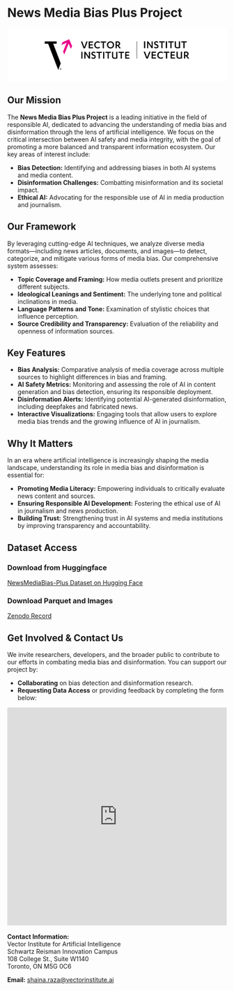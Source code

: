 # News Media Bias Plus Project

<div style="background-color: #ffffff; padding: 20px; text-align: center;">
    <img src="images/Vector Logo_Bilingual_FullColour_Horizontal.jpg" alt="Vector Institute Logo" style="height: 80px;"/>
</div>

## Our Mission

The **News Media Bias Plus Project** is a leading initiative in the field of responsible AI, dedicated to advancing the understanding of media bias and disinformation through the lens of artificial intelligence. We focus on the critical intersection between AI safety and media integrity, with the goal of promoting a more balanced and transparent information ecosystem. Our key areas of interest include:

- **Bias Detection:** Identifying and addressing biases in both AI systems and media content.
- **Disinformation Challenges:** Combatting misinformation and its societal impact.
- **Ethical AI:** Advocating for the responsible use of AI in media production and journalism.

## Our Framework

By leveraging cutting-edge AI techniques, we analyze diverse media formats—including news articles, documents, and images—to detect, categorize, and mitigate various forms of media bias. Our comprehensive system assesses:

- **Topic Coverage and Framing:** How media outlets present and prioritize different subjects.
- **Ideological Leanings and Sentiment:** The underlying tone and political inclinations in media.
- **Language Patterns and Tone:** Examination of stylistic choices that influence perception.
- **Source Credibility and Transparency:** Evaluation of the reliability and openness of information sources.

## Key Features

- **Bias Analysis:** Comparative analysis of media coverage across multiple sources to highlight differences in bias and framing.
- **AI Safety Metrics:** Monitoring and assessing the role of AI in content generation and bias detection, ensuring its responsible deployment.
- **Disinformation Alerts:** Identifying potential AI-generated disinformation, including deepfakes and fabricated news.
- **Interactive Visualizations:** Engaging tools that allow users to explore media bias trends and the growing influence of AI in journalism.

## Why It Matters

In an era where artificial intelligence is increasingly shaping the media landscape, understanding its role in media bias and disinformation is essential for:

- **Promoting Media Literacy:** Empowering individuals to critically evaluate news content and sources.
- **Ensuring Responsible AI Development:** Fostering the ethical use of AI in journalism and news production.
- **Building Trust:** Strengthening trust in AI systems and media institutions by improving transparency and accountability.

## Dataset Access


### Download from Huggingface
[NewsMediaBias-Plus Dataset on Hugging Face](https://huggingface.co/datasets/vector-institute/newsmediabias-plus)


### Download Parquet and Images 
[Zenodo Record](https://zenodo.org/records/13961155)


## Get Involved & Contact Us

We invite researchers, developers, and the broader public to contribute to our efforts in combating media bias and disinformation. You can support our project by:

- **Collaborating** on bias detection and disinformation research.
- **Requesting Data Access** or providing feedback by completing the form below:

<iframe src="https://docs.google.com/forms/d/e/1FAIpQLSdc6zo-kQjf-bldxmJ552FkdbBZb5H8ODn4fYZYmihnUFcT6A/viewform?embedded=true" width="100%" height="500" frameborder="0" marginheight="0" marginwidth="0">Loading…</iframe>

**Contact Information:**  
Vector Institute for Artificial Intelligence  
Schwartz Reisman Innovation Campus  
108 College St., Suite W1140  
Toronto, ON M5G 0C6  

**Email:** [shaina.raza@vectorinstitute.ai](mailto:shaina.raza@vectorinstitute.ai)
